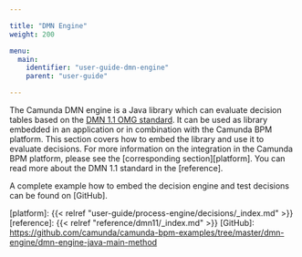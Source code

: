 ```yaml
---

title: "DMN Engine"
weight: 200

menu:
  main:
    identifier: "user-guide-dmn-engine"
    parent: "user-guide"

---
```


The Camunda DMN engine is a Java library which can evaluate decision tables
based on the [DMN 1.1 OMG standard]. It can be used as library embedded in an
application or in combination with the Camunda BPM platform. This section
covers how to embed the library and use it to evaluate decisions. For more
information on the integration in the Camunda BPM platform, please see the
[corresponding section][platform]. You can read more about the DMN 1.1 standard
in the [reference].

A complete example how to embed the decision engine and test
decisions can be found on [GitHub].


[DMN 1.1 OMG standard]: http://www.omg.org/spec/DMN/
[platform]: {{< relref "user-guide/process-engine/decisions/_index.md" >}}
[reference]: {{< relref "reference/dmn11/_index.md" >}}
[GitHub]: https://github.com/camunda/camunda-bpm-examples/tree/master/dmn-engine/dmn-engine-java-main-method
